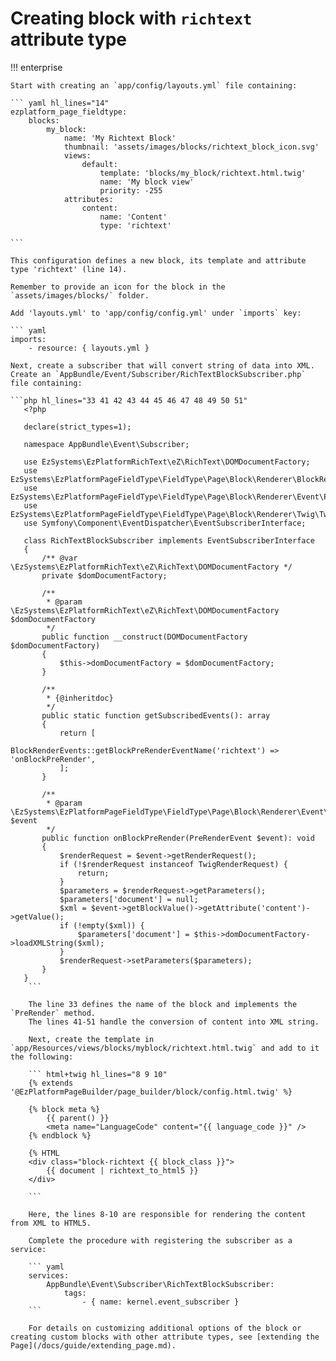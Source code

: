 # Creating block with `richtext` attribute type

!!! enterprise

    Start with creating an `app/config/layouts.yml` file containing:
    
    ``` yaml hl_lines="14"
    ezplatform_page_fieldtype:
        blocks:
            my_block:
                name: 'My Richtext Block'
                thumbnail: 'assets/images/blocks/richtext_block_icon.svg'
                views:
                    default:
                        template: 'blocks/my_block/richtext.html.twig'
                        name: 'My block view'
                        priority: -255
                attributes:
                    content:
                        name: 'Content'
                        type: 'richtext'
                    
    ``` 
    
    This configuration defines a new block, its template and attribute type 'richtext' (line 14).
    
    Remember to provide an icon for the block in the `assets/images/blocks/` folder.
    
    Add 'layouts.yml' to 'app/config/config.yml' under `imports` key:
    
    ``` yaml
    imports:
        - resource: { layouts.yml }
    
    Next, create a subscriber that will convert string of data into XML. 
    Create an `AppBundle/Event/Subscriber/RichTextBlockSubscriber.php` file containing:
    
    ```php hl_lines="33 41 42 43 44 45 46 47 48 49 50 51"
       <?php
       
       declare(strict_types=1);
       
       namespace AppBundle\Event\Subscriber;
       
       use EzSystems\EzPlatformRichText\eZ\RichText\DOMDocumentFactory;
       use EzSystems\EzPlatformPageFieldType\FieldType\Page\Block\Renderer\BlockRenderEvents;
       use EzSystems\EzPlatformPageFieldType\FieldType\Page\Block\Renderer\Event\PreRenderEvent;
       use EzSystems\EzPlatformPageFieldType\FieldType\Page\Block\Renderer\Twig\TwigRenderRequest;
       use Symfony\Component\EventDispatcher\EventSubscriberInterface;
       
       class RichTextBlockSubscriber implements EventSubscriberInterface
       {
           /** @var \EzSystems\EzPlatformRichText\eZ\RichText\DOMDocumentFactory */
           private $domDocumentFactory;
       
           /**
            * @param \EzSystems\EzPlatformRichText\eZ\RichText\DOMDocumentFactory $domDocumentFactory
            */
           public function __construct(DOMDocumentFactory $domDocumentFactory)
           {
               $this->domDocumentFactory = $domDocumentFactory;
           }
       
           /**
            * {@inheritdoc}
            */
           public static function getSubscribedEvents(): array
           {
               return [
                   BlockRenderEvents::getBlockPreRenderEventName('richtext') => 'onBlockPreRender',
               ];
           }
       
           /**
            * @param \EzSystems\EzPlatformPageFieldType\FieldType\Page\Block\Renderer\Event\PreRenderEvent $event
            */
           public function onBlockPreRender(PreRenderEvent $event): void
           {
               $renderRequest = $event->getRenderRequest();
               if (!$renderRequest instanceof TwigRenderRequest) {
                   return;
               }
               $parameters = $renderRequest->getParameters();
               $parameters['document'] = null;
               $xml = $event->getBlockValue()->getAttribute('content')->getValue();
               if (!empty($xml)) {
                   $parameters['document'] = $this->domDocumentFactory->loadXMLString($xml);
               }
               $renderRequest->setParameters($parameters);
           }
       }
        ```
        
        The line 33 defines the name of the block and implements the `PreRender` method.
        The lines 41-51 handle the conversion of content into XML string.
        
        Next, create the template in `app/Resources/views/blocks/myblock/richtext.html.twig` and add to it the following:
        
        ``` html+twig hl_lines="8 9 10"
        {% extends '@EzPlatformPageBuilder/page_builder/block/config.html.twig' %}
        
        {% block meta %}
            {{ parent() }}
            <meta name="LanguageCode" content="{{ language_code }}" />
        {% endblock %}
        
        {% HTML 
        <div class="block-richtext {{ block_class }}">
            {{ document | richtext_to_html5 }}
        </div>
        
        ```
        
        Here, the lines 8-10 are responsible for rendering the content from XML to HTML5.
        
        Complete the procedure with registering the subscriber as a service:
        
        ``` yaml
        services:
            AppBundle\Event\Subscriber\RichTextBlockSubscriber:
                tags:
                    - { name: kernel.event_subscriber }
        ```
        
        For details on customizing additional options of the block or creating custom blocks with other attribute types, see [extending the Page](/docs/guide/extending_page.md).